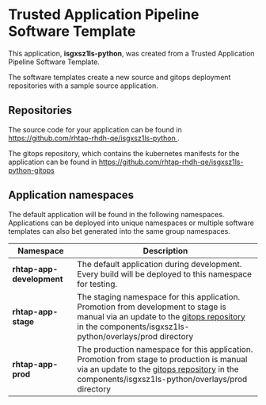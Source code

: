 # Trusted Application Pipeline Software Template

This application, **isgxsz1ls-python**, was created from a Trusted Application Pipeline Software Template.

The software templates create a new source and gitops deployment repositories with a sample source application. 

## Repositories

The source code for your application can be found in [https://github.com/rhtap-rhdh-qe/isgxsz1ls-python ](https://github.com/rhtap-rhdh-qe/isgxsz1ls-python ).
 
The gitops repository, which contains the kubernetes manifests for the application can be found in 
[https://github.com/rhtap-rhdh-qe/isgxsz1ls-python-gitops ](https://github.com/rhtap-rhdh-qe/isgxsz1ls-python-gitops ) 

## Application namespaces 

The default application will be found in the following namespaces. Applications can be deployed into unique namespaces or multiple software templates can also bet generated into the same group namespaces.  

|  Namespace   |  Description   |  
| -------- | -------- |   
| **rhtap-app-development** | The default application during development. Every build will be deployed to this namespace for testing. | 
| **rhtap-app-stage** | The staging namespace for this application. Promotion from development to stage is manual via an update to the [gitops repository](https://github.com/rhtap-rhdh-qe/isgxsz1ls-python-gitops ) in the components/isgxsz1ls-python/overlays/prod directory |  
| **rhtap-app-prod** | The production namespace for this application. Promotion from stage to production is manual via an update to the [gitops repository](https://github.com/rhtap-rhdh-qe/isgxsz1ls-python-gitops ) in the components/isgxsz1ls-python/overlays/prod directory | 